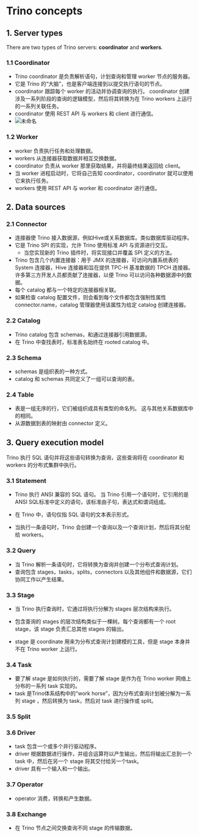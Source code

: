 # Trino concepts

## 1. Server types

There are two types of Trino servers: **coordinator** and **workers**. 

### 1.1 Coordinator

- Trino coordinator 是负责解析语句，计划查询和管理 worker 节点的服务器。
- 它是 Trino 的“大脑”，也是客户端连接到以提交执行语句的节点。
- coordinator 跟踪每个 worker 的活动并协调查询的执行。 coordinator 创建涉及一系列阶段的查询的逻辑模型，然后将其转换为在 Trino workers 上运行的一系列关联任务。
- coordinator 使用 REST API 与 workers 和 client 进行通信。
- ![未命名](/Users/zgl/Desktop/未命名.png)

### 1.2 Worker

- worker 负责执行任务和处理数据。
- workers 从连接器获取数据并相互交换数据。
- coordinator 负责从 worker 那里获取结果，并将最终结果返回给 client。
- 当 worker 进程启动时，它将自己告知 coordinator，coordinator 就可以使用它来执行任务。
- workers 使用 REST API 与 worker 和 coordinator 进行通信。

## 2. Data sources

### 2.1 Connector

- 连接器使 Trino 接入数据源，例如Hive或关系数据库。类似数据库驱动程序。
- 它是 Trino SPI 的实现，允许 Trino 使用标准 API 与资源进行交互。
  - 当您实现新的 Trino 插件时，将实现接口并覆盖 SPI 定义的方法。
- Trino 包含几个内置连接器：用于 JMX 的连接器，可访问内置系统表的 System 连接器，Hive 连接器和旨在提供 TPC-H 基准数据的 TPCH 连接器。 许多第三方开发人员都贡献了连接器，以便 Trino 可以访问各种数据源中的数据。
- 每个 catalog 都与一个特定的连接器相关联。
- 如果检查 catalog 配置文件，则会看到每个文件都包含强制性属性 connector.name，catalog 管理器使用该属性为给定 catalog 创建连接器。

### 2.2 Catalog

- Trino catalog 包含 schemas，和通过连接器引用数据源。
- 在 Trino 中查找表时，标准表名始终在 rooted catalog 中。

### 2.3 Schema

- schemas 是组织表的一种方式。
- catalog 和 schemas 共同定义了一组可以查询的表。

### 2.4 Table

- 表是一组无序的行，它们被组织成具有类型的命名列。 这与其他关系数据库中的相同。 
- 从源数据到表的映射由 connector 定义。

## 3. Query execution model

Trino 执行 SQL 语句并将这些语句转换为查询，这些查询将在 coordinator 和 workers 的分布式集群中执行。

### 3.1 Statement

- Trino 执行 ANSI 兼容的 SQL 语句。 当 Trino 引用一个语句时，它引用的是 ANSI SQL标准中定义的语句，该标准由子句，表达式和谓词组成。

- 在 Trino 中，语句仅指 SQL 语句的文本表示形式。
- 当执行一条语句时，Trino 会创建一个查询以及一个查询计划，然后将其分配给 workers。

### 3.2 Query

- 当 Trino 解析一条语句时，它将转换为查询并创建一个分布式查询计划。
- 查询包含 stages，tasks，splits，connectors 以及其他组件和数据源，它们协同工作以产生结果。

### 3.3 Stage

- 当 Trino 执行查询时，它通过将执行分解为 stages 层次结构来执行。
- 包含查询的 stages 的层次结构类似于一棵树。每个查询都有一个 root stage，该 stage 负责汇总其他 stages 的输出。

- stage 是 coordinate 用来为分布式查询计划建模的工具，但是 stage 本身并不在 Trino worker 上运行。

### 3.4 Task

- 要了解 stage 是如何执行的，需要了解 stage 是作为在 Trino worker 网络上分布的一系列 task 实现的。
- task 是Trino体系结构中的“work horse”，因为分布式查询计划被分解为一系列 stage ，然后转换为 task，然后对 task 进行操作或 split。

### 3.5 Split

### 3.6 Driver

- task 包含一个或多个并行驱动程序。
- driver 根据数据进行操作，并组合运算符以产生输出，然后将输出汇总到一个 task 中，然后在另一个 stage 将其交付给另一个task。
- driver 具有一个输入和一个输出。

### 3.7 Operator

- operator 消费，转换和产生数据。

### 3.8 Exchange

- 在 Trino 节点之间交换查询不同 stage 的传输数据。